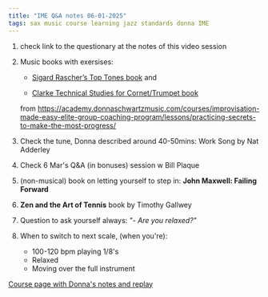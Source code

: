 ```yaml
---
title: "IME Q&A notes 06-01-2025"
tags: sax music course learning jazz standards donna IME
---
```


1. check link to the questionary at the notes of this video session

2. Music books with exersises:

   - [Sigard Rascher’s Top Tones book](/files/Rascher-Sigurd-M-Top-Tones-for-the-Saxophone.pdf) and
   
   - [Clarke Technical Studies for Cornet/Trumpet book](/files/H-L-Clarke-Technical-Studies-for-the-Cornet.pdf)
   
   from https://academy.donnaschwartzmusic.com/courses/improvisation-made-easy-elite-group-coaching-program/lessons/practicing-secrets-to-make-the-most-progress/

3. Check the tune, Donna described around 40-50mins: Work Song by Nat Adderley

4. Check 6 Mar's Q&A (in bonuses) session w Bill Plaque

5. (non-musical) book on letting yourself to step in: **John Maxwell: Failing Forward**

6. **Zen and the Art of Tennis** book by Timothy Gallwey

7. Question to ask yourself always: *"- Are you relaxed?"*

8. When to switch to next scale, (when you're):
    - 100-120 bpm playing 1/8's
    - Relaxed
    - Moving over the full instrument


[Course page with Donna's notes and replay](https://academy.donnaschwartzmusic.com/courses/improvisation-made-easy-elite-group-coaching-program/lessons/jan-2025-qa-sessions-ime-elite/topic/jan-6-2025-qa-ime-elite/)
